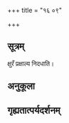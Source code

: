 +++
title = "१६ ०९"

+++
## सूत्रम्
क्षुरँ प्रक्षाल्य निदधाति।
## अनुकूला

## गृह्यतात्पर्यदर्शनम्

